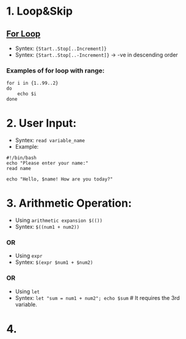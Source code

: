 # 1. Loop&Skip
## [For Loop](https://linuxhint.com/bash_range/#:~:text=You%20can%20iterate%20the%20sequence,the%20upper%20limit%20by%20default.)
- Syntex: `{Start..Stop[..Increment]}`
- Syntex: `{Start..Stop[..-Increment]}` -> -ve in descending order
### Examples of for loop with range:
```
for i in {1..99..2}
do
    echo $i
done
```

# 2. User Input:
- Syntex: `read variable_name`
- Example:
```
#!/bin/bash
echo "Please enter your name:"
read name

echo "Hello, $name! How are you today?"
```

# 3. Arithmetic Operation:
- Using `arithmetic expansion $(())`
- Syntex: `$((num1 + num2))`
### OR
- Using `expr`
- Syntex: `$(expr $num1 + $num2)`
### OR
- Using `let`
- Syntex: `let "sum = num1 + num2"; echo $sum` # It requires the 3rd variable.

# 4. 














